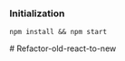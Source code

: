 ### Initialization

```
npm install && npm start
```
#   R e f a c t o r - o l d - r e a c t - t o - n e w  
 